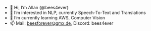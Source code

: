 - 👋 Hi, I’m Allan (@bees4ever)
- 👀 I’m interested in NLP, currently Speech-To-Text and Translations
- 🌱 I’m currently learning AWS, Computer Vision
- 📫 Mail: beesforever@gmx.de, Discord: bees4ever 

<!---- 💞️ I’m looking to collaborate on  --->

<!---
bees4ever/bees4ever is a ✨ special ✨ repository because its `README.md` (this file) appears on your GitHub profile.
You can click the Preview link to take a look at your changes.
--->
